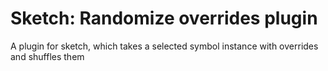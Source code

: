 # Sketch: Randomize overrides plugin
A plugin for sketch, which takes a selected symbol instance with overrides and shuffles them

